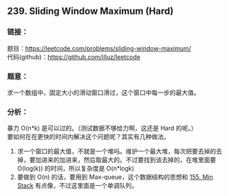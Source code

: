 ## 239. Sliding Window Maximum (Hard)

### **链接**：
题目：https://leetcode.com/problems/sliding-window-maximum/  
代码(github)：https://github.com/illuz/leetcode

### **题意**：

求一个数组中，固定大小的滑动窗口滑过，这个窗口中每一步的最大值。

### **分析**：

暴力 O(n*k) 是可以过的。（测试数据不够给力啊，这还是 Hard 的呢。）  
要如何在在更快的时间内解决这个问题呢？其实有几种做法。

1. 求一个窗口的最大值，不就是一个堆吗。维护一个最大堆，每次把要去掉的去掉，要加进来的加进来，然后取最大的。不过要找到该去掉的，在堆里面要 O(log(k)) 的时间，所以复杂度是 O(n*logk)
2. 要做到 O(n) 的话，要用到 Max-queue，这个数据结构的思想和 [155. Min Stack](https://leetcode.com/problems/min-stack/) 有点像，不过这里面是一个单调队列。

